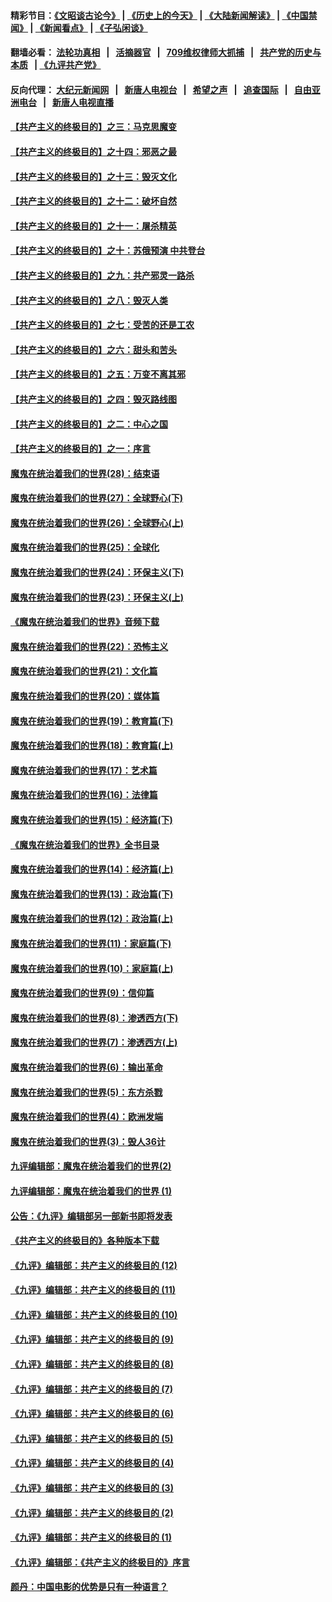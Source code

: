 #### 精彩节目：[《文昭谈古论今》](http://134.209.198.168/wenzhao) | [《历史上的今天》](http://134.209.198.168/today-in-history) | [《大陆新闻解读》](http://134.209.198.168/ntdtv-comedy) | [《中国禁闻》](http://134.209.198.168/ntdtv-news) | [《新闻看点》](http://134.209.198.168/news-insight) | [《子弘闲谈》](http://134.209.198.168/zihongxiantan/) 

  #### 翻墙必看： [法轮功真相](http://134.209.198.168:10000/videos/truth.html) &nbsp;&nbsp;|&nbsp;&nbsp; [活摘器官](http://134.209.198.168:10000/videos/res/Organs/) &nbsp;&nbsp;|&nbsp;&nbsp; [709维权律师大抓捕](http://134.209.198.168:10000/videos/709/) &nbsp;&nbsp;|&nbsp;&nbsp; [共产党的历史与本质](http://134.209.198.168:10000/videos/ccp.html) &nbsp;&nbsp;| [《九评共产党》](http://134.209.198.168:10000/videos/jiuping/) 

#### 反向代理： [大纪元新闻网](http://134.209.198.168:10080/) &nbsp;&nbsp;|&nbsp;&nbsp; [新唐人电视台](http://134.209.198.168:8000/) &nbsp;&nbsp;|&nbsp;&nbsp; [希望之声](http://134.209.198.168:8200/) &nbsp;&nbsp;|&nbsp;&nbsp; [追查国际](http://134.209.198.168:10010/) &nbsp;&nbsp;|&nbsp;&nbsp; [自由亚洲电台](http://134.209.198.168:9800/) &nbsp;&nbsp;|&nbsp;&nbsp; [新唐人电视直播](http://134.209.198.168/) 

#### [【共产主义的终极目的】之三：马克思魔变](../pages/nsc422/n11061941.md?t=04021237) 

#### [【共产主义的终极目的】之十四：邪恶之最](../pages/nsc422/n11150249.md?t=04021237) 

#### [【共产主义的终极目的】之十三：毁灭文化](../pages/nsc422/n11135227.md?t=04021237) 

#### [【共产主义的终极目的】之十二：破坏自然](../pages/nsc422/n11135214.md?t=04021237) 

#### [【共产主义的终极目的】之十一：屠杀精英](../pages/nsc422/n11118442.md?t=04021237) 

#### [【共产主义的终极目的】之十：苏俄预演 中共登台](../pages/nsc422/n11118424.md?t=04021237) 

#### [【共产主义的终极目的】之九：共产邪灵一路杀](../pages/nsc422/n11114139.md?t=04021237) 

#### [【共产主义的终极目的】之八：毁灭人类](../pages/nsc422/n11108503.md?t=04021237) 

#### [【共产主义的终极目的】之七：受苦的还是工农](../pages/nsc422/n11101809.md?t=04021237) 

#### [【共产主义的终极目的】之六：甜头和苦头](../pages/nsc422/n11096971.md?t=04021237) 

#### [【共产主义的终极目的】之五：万变不离其邪](../pages/nsc422/n11091285.md?t=04021237) 

#### [【共产主义的终极目的】之四：毁灭路线图](../pages/nsc422/n11086284.md?t=04021237) 

#### [【共产主义的终极目的】之二：中心之国](../pages/nsc422/n11047728.md?t=04021237) 

#### [【共产主义的终极目的】之一：序言](../pages/nsc422/n11086077.md?t=04021237) 

#### [魔鬼在统治着我们的世界(28)：结束语](../pages/nsc422/n10936246.md?t=04021237) 

#### [魔鬼在统治着我们的世界(27)：全球野心(下)](../pages/nsc422/n10928319.md?t=04021237) 

#### [魔鬼在统治着我们的世界(26)：全球野心(上)](../pages/nsc422/n10900318.md?t=04021237) 

#### [魔鬼在统治着我们的世界(25)：全球化](../pages/nsc422/n10788205.md?t=04021237) 

#### [魔鬼在统治着我们的世界(24)：环保主义(下)](../pages/nsc422/n10695307.md?t=04021237) 

#### [魔鬼在统治着我们的世界(23)：环保主义(上)](../pages/nsc422/n10688613.md?t=04021237) 

#### [《魔鬼在统治着我们的世界》音频下载](../pages/nsc422/n10635553.md?t=04021237) 

#### [魔鬼在统治着我们的世界(22)：恐怖主义](../pages/nsc422/n10614727.md?t=04021237) 

#### [魔鬼在统治着我们的世界(21)：文化篇](../pages/nsc422/n10597706.md?t=04021237) 

#### [魔鬼在统治着我们的世界(20)：媒体篇](../pages/nsc422/n10586579.md?t=04021237) 

#### [魔鬼在统治着我们的世界(19)：教育篇(下)](../pages/nsc422/n10564808.md?t=04021237) 

#### [魔鬼在统治着我们的世界(18)：教育篇(上)](../pages/nsc422/n10526970.md?t=04021237) 

#### [魔鬼在统治着我们的世界(17)：艺术篇](../pages/nsc422/n10499093.md?t=04021237) 

#### [魔鬼在统治着我们的世界(16)：法律篇](../pages/nsc422/n10485969.md?t=04021237) 

#### [魔鬼在统治着我们的世界(15)：经济篇(下)](../pages/nsc422/n10469975.md?t=04021237) 

#### [《魔鬼在统治着我们的世界》全书目录](../pages/nsc422/n10464261.md?t=04021237) 

#### [魔鬼在统治着我们的世界(14)：经济篇(上)](../pages/nsc422/n10457370.md?t=04021237) 

#### [魔鬼在统治着我们的世界(13)：政治篇(下)](../pages/nsc422/n10448270.md?t=04021237) 

#### [魔鬼在统治着我们的世界(12)：政治篇(上)](../pages/nsc422/n10444576.md?t=04021237) 

#### [魔鬼在统治着我们的世界(11)：家庭篇(下)](../pages/nsc422/n10440961.md?t=04021237) 

#### [魔鬼在统治着我们的世界(10)：家庭篇(上)](../pages/nsc422/n10435448.md?t=04021237) 

#### [魔鬼在统治着我们的世界(9)：信仰篇](../pages/nsc422/n10432159.md?t=04021237) 

#### [魔鬼在统治着我们的世界(8)：渗透西方(下)](../pages/nsc422/n10429603.md?t=04021237) 

#### [魔鬼在统治着我们的世界(7)：渗透西方(上)](../pages/nsc422/n10426013.md?t=04021237) 

#### [魔鬼在统治着我们的世界(6)：输出革命](../pages/nsc422/n10421536.md?t=04021237) 

#### [魔鬼在统治着我们的世界(5)：东方杀戮](../pages/nsc422/n10417707.md?t=04021237) 

#### [魔鬼在统治着我们的世界(4)：欧洲发端](../pages/nsc422/n10414890.md?t=04021237) 

#### [魔鬼在统治着我们的世界(3)：毁人36计](../pages/nsc422/n10411583.md?t=04021237) 

#### [九评编辑部：魔鬼在统治着我们的世界(2)](../pages/nsc422/n10410036.md?t=04021237) 

#### [九评编辑部：魔鬼在统治着我们的世界 (1)](../pages/nsc422/n10406825.md?t=04021237) 

#### [公告：《九评》编辑部另一部新书即将发表](../pages/nsc422/n10405104.md?t=04021237) 

#### [《共产主义的终极目的》各种版本下载](../pages/nsc422/n10022138.md?t=04021237) 

#### [《九评》编辑部：共产主义的终极目的 (12)](../pages/nsc422/n9933272.md?t=04021237) 

#### [《九评》编辑部：共产主义的终极目的 (11)](../pages/nsc422/n9924973.md?t=04021237) 

#### [《九评》编辑部：共产主义的终极目的 (10)](../pages/nsc422/n9920883.md?t=04021237) 

#### [《九评》编辑部：共产主义的终极目的 (9)](../pages/nsc422/n9916363.md?t=04021237) 

#### [《九评》编辑部：共产主义的终极目的 (8)](../pages/nsc422/n9912488.md?t=04021237) 

#### [《九评》编辑部：共产主义的终极目的 (7)](../pages/nsc422/n9901176.md?t=04021237) 

#### [《九评》编辑部：共产主义的终极目的 (6)](../pages/nsc422/n9899359.md?t=04021237) 

#### [《九评》编辑部：共产主义的终极目的 (5)](../pages/nsc422/n9893174.md?t=04021237) 

#### [《九评》编辑部：共产主义的终极目的 (4)](../pages/nsc422/n9891246.md?t=04021237) 

#### [《九评》编辑部：共产主义的终极目的 (3)](../pages/nsc422/n9879879.md?t=04021237) 

#### [《九评》编辑部：共产主义的终极目的 (2)](../pages/nsc422/n9876205.md?t=04021237) 

#### [《九评》编辑部：共产主义的终极目的 (1)](../pages/nsc422/n9865857.md?t=04021237) 

#### [《九评》编辑部：《共产主义的终极目的》序言](../pages/nsc422/n9862666.md?t=04021237) 

#### [颜丹：中国电影的优势是只有一种语言？](../pages/nsc422/n9583062.md?t=04021237) 

